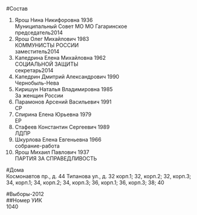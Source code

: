 #Состав  
1. Ярош Нина Никифоровна 1936  
    Муниципальный Совет МО МО Гагаринское  
    председатель2014  
2. Ярош Олег Михайлович 1983  
    КОММУНИСТЫ РОССИИ  
    заместитель2014  
3. Капедрина Елена Михайловна 1962  
    СОЦИАЛЬНОЙ ЗАЩИТЫ  
    секретарь2014  
4. Капедрин Дмитрий Александрович 1990  
    Чернобыль-Нева  
5. Киришун Наталья Владимировна 1985  
    За женщин России  
6. Парамонов Арсений Васильевич 1991  
    СР  
7. Спирина Елена Юрьевна 1979  
    ЕР  
8. Стафеев Константин Сергеевич 1989  
    ЛДПР  
9. Шкурлова Елена Евгеньевна 1966  
    собрание-работа  
10. Ярош Михаил Павлович 1937  
    ПАРТИЯ ЗА СПРАВЕДЛИВОСТЬ  

#Дома  
Космонавтов пр., д. 44 Типанова ул., д. 32 корп.1; 32, корп.2; 32, корп.З; 34, корп.1; 34, корп.2; 34, корп.З; 36, корп.1; 36, корп.З; 38; 40  
  
#Выборы-2012  
##Номер УИК  
1040  

